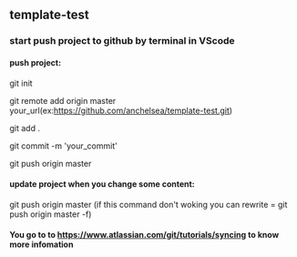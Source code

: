 ## template-test
### start push project to github by terminal in VScode

#### push project:
git init

git remote add origin master your_url(ex:https://github.com/anchelsea/template-test.git)

git add .

git commit -m 'your_commit'

git push origin master

#### update project when you change some content:
git push origin master (if this command don't woking you can rewrite = git push origin master -f)

#### You go to to https://www.atlassian.com/git/tutorials/syncing to know more infomation
